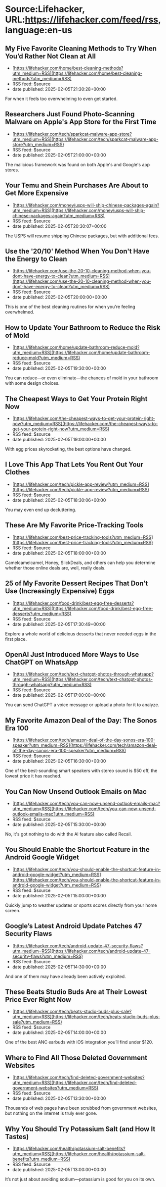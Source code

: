 # Source:Lifehacker, URL:https://lifehacker.com/feed/rss, language:en-us

## My Five Favorite Cleaning Methods to Try When You’d Rather Not Clean at All
 - [https://lifehacker.com/home/best-cleaning-methods?utm_medium=RSS](https://lifehacker.com/home/best-cleaning-methods?utm_medium=RSS)
 - RSS feed: $source
 - date published: 2025-02-05T21:30:28+00:00

For when it feels too overwhelming to even get started.

## Researchers Just Found Photo-Scanning Malware on Apple's App Store for the First Time
 - [https://lifehacker.com/tech/sparkcat-malware-app-store?utm_medium=RSS](https://lifehacker.com/tech/sparkcat-malware-app-store?utm_medium=RSS)
 - RSS feed: $source
 - date published: 2025-02-05T21:00:00+00:00

The malicious framework was found on both Apple's and Google's app stores.

## Your Temu and Shein Purchases Are About to Get More Expensive
 - [https://lifehacker.com/money/usps-will-ship-chinese-packages-again?utm_medium=RSS](https://lifehacker.com/money/usps-will-ship-chinese-packages-again?utm_medium=RSS)
 - RSS feed: $source
 - date published: 2025-02-05T20:30:07+00:00

The USPS will resume shipping Chinese packages, but with additional fees.

## Use the '20/10' Method When You Don't Have the Energy to Clean
 - [https://lifehacker.com/use-the-20-10-cleaning-method-when-you-dont-have-energy-to-clean?utm_medium=RSS](https://lifehacker.com/use-the-20-10-cleaning-method-when-you-dont-have-energy-to-clean?utm_medium=RSS)
 - RSS feed: $source
 - date published: 2025-02-05T20:00:00+00:00

This is one of the best cleaning routines for when you're feeling overwhelmed.

## How to Update Your Bathroom to Reduce the Risk of Mold
 - [https://lifehacker.com/home/update-bathroom-reduce-mold?utm_medium=RSS](https://lifehacker.com/home/update-bathroom-reduce-mold?utm_medium=RSS)
 - RSS feed: $source
 - date published: 2025-02-05T19:30:00+00:00

You can reduce—or even eliminate—the chances of mold in your bathroom with some design choices.

## The Cheapest Ways to Get Your Protein Right Now
 - [https://lifehacker.com/the-cheapest-ways-to-get-your-protein-right-now?utm_medium=RSS](https://lifehacker.com/the-cheapest-ways-to-get-your-protein-right-now?utm_medium=RSS)
 - RSS feed: $source
 - date published: 2025-02-05T19:00:00+00:00

With egg prices skyrocketing, the best options have changed.

## I Love This App That Lets You Rent Out Your Clothes
 - [https://lifehacker.com/tech/pickle-app-review?utm_medium=RSS](https://lifehacker.com/tech/pickle-app-review?utm_medium=RSS)
 - RSS feed: $source
 - date published: 2025-02-05T18:30:06+00:00

You may even end up decluttering.

## These Are My Favorite Price-Tracking Tools
 - [https://lifehacker.com/best-price-tracking-tools?utm_medium=RSS](https://lifehacker.com/best-price-tracking-tools?utm_medium=RSS)
 - RSS feed: $source
 - date published: 2025-02-05T18:00:00+00:00

Camelcamelcamel, Honey, SlickDeals, and others can help you determine whether those online deals are, well, really deals.

## 25 of My Favorite Dessert Recipes That Don’t Use (Increasingly Expensive) Eggs
 - [https://lifehacker.com/food-drink/best-egg-free-desserts?utm_medium=RSS](https://lifehacker.com/food-drink/best-egg-free-desserts?utm_medium=RSS)
 - RSS feed: $source
 - date published: 2025-02-05T17:30:49+00:00

Explore a whole world of delicious desserts that never needed eggs in the first place.

## OpenAI Just Introduced More Ways to Use ChatGPT on WhatsApp
 - [https://lifehacker.com/tech/text-chatgpt-photos-through-whatsapp?utm_medium=RSS](https://lifehacker.com/tech/text-chatgpt-photos-through-whatsapp?utm_medium=RSS)
 - RSS feed: $source
 - date published: 2025-02-05T17:00:00+00:00

You can send ChatGPT a voice message or upload a photo for it to analyze.

## My Favorite Amazon Deal of the Day: The Sonos Era 100
 - [https://lifehacker.com/tech/amazon-deal-of-the-day-sonos-era-100-speaker?utm_medium=RSS](https://lifehacker.com/tech/amazon-deal-of-the-day-sonos-era-100-speaker?utm_medium=RSS)
 - RSS feed: $source
 - date published: 2025-02-05T16:30:00+00:00

One of the best-sounding smart speakers with stereo sound is $50 off, the lowest price it has reached.

## You Can Now Unsend Outlook Emails on Mac
 - [https://lifehacker.com/tech/you-can-now-unsend-outlook-emails-mac?utm_medium=RSS](https://lifehacker.com/tech/you-can-now-unsend-outlook-emails-mac?utm_medium=RSS)
 - RSS feed: $source
 - date published: 2025-02-05T15:30:00+00:00

No, it's got nothing to do with the AI feature also called Recall.

## You Should Enable the Shortcut Feature in the Android Google Widget
 - [https://lifehacker.com/tech/you-should-enable-the-shortcut-feature-in-android-google-widget?utm_medium=RSS](https://lifehacker.com/tech/you-should-enable-the-shortcut-feature-in-android-google-widget?utm_medium=RSS)
 - RSS feed: $source
 - date published: 2025-02-05T15:00:00+00:00

Quickly jump to weather updates or sports scores directly from your home screen.

## Google’s Latest Android Update Patches 47 Security Flaws
 - [https://lifehacker.com/tech/android-update-47-security-flaws?utm_medium=RSS](https://lifehacker.com/tech/android-update-47-security-flaws?utm_medium=RSS)
 - RSS feed: $source
 - date published: 2025-02-05T14:30:00+00:00

And one of them may have already been actively exploited.

## These Beats Studio Buds Are at Their Lowest Price Ever Right Now
 - [https://lifehacker.com/tech/beats-studio-buds-plus-sale?utm_medium=RSS](https://lifehacker.com/tech/beats-studio-buds-plus-sale?utm_medium=RSS)
 - RSS feed: $source
 - date published: 2025-02-05T14:00:00+00:00

One of the best ANC earbuds with iOS integration you’ll find under $120.

## Where to Find All Those Deleted Government Websites
 - [https://lifehacker.com/tech/find-deleted-government-websites?utm_medium=RSS](https://lifehacker.com/tech/find-deleted-government-websites?utm_medium=RSS)
 - RSS feed: $source
 - date published: 2025-02-05T13:30:00+00:00

Thousands of web pages have been scrubbed from government websites, but nothing on the internet is truly ever gone.

## Why You Should Try Potassium Salt (and How It Tastes)
 - [https://lifehacker.com/health/potassium-salt-benefits?utm_medium=RSS](https://lifehacker.com/health/potassium-salt-benefits?utm_medium=RSS)
 - RSS feed: $source
 - date published: 2025-02-05T13:00:00+00:00

It’s not just about avoiding sodium—potassium is good for you on its own.


